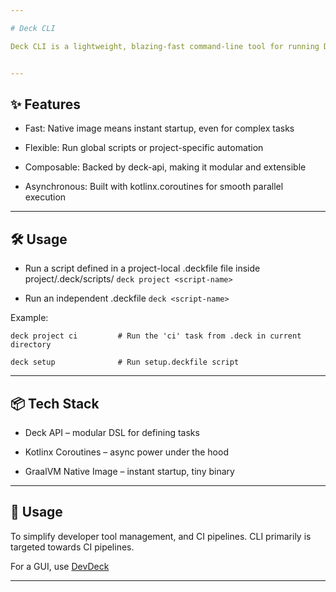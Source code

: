 ```yaml
---

# Deck CLI

Deck CLI is a lightweight, blazing-fast command-line tool for running Deck automation scripts - whether globally or per project. Powered by GraalVM native image and built with Kotlin, it’s optimized for simplicity, speed, and cross-platform consistency.


---
```


## ✨ Features

* Fast: Native image means instant startup, even for complex tasks

* Flexible: Run global scripts or project-specific automation

* Composable: Backed by deck-api, making it modular and extensible

* Asynchronous: Built with kotlinx.coroutines for smooth parallel execution



---

## 🛠️ Usage

* Run a script defined in a project-local .deckfile file inside project/.deck/scripts/
`deck project <script-name>`

* Run an independent .deckfile
`deck <script-name>`

Example:

`deck project ci         # Run the 'ci' task from .deck in current directory`

`deck setup              # Run setup.deckfile script`


---

## 📦 Tech Stack

* Deck API – modular DSL for defining tasks

* Kotlinx Coroutines – async power under the hood

* GraalVM Native Image – instant startup, tiny binary



---

## 💬 Usage

To simplify developer tool management, and CI pipelines. CLI primarily is targeted towards CI pipelines.

For a GUI, use [DevDeck](https://github.com/JustINCodingUK/DevDeck)

---